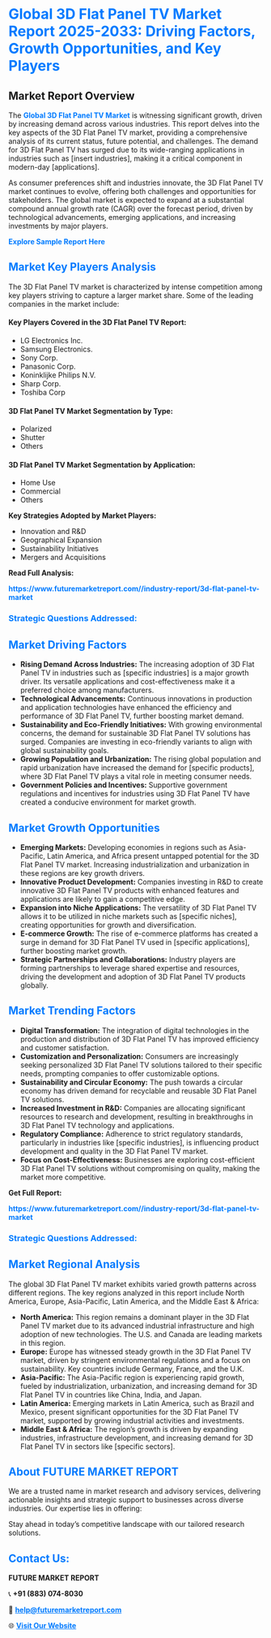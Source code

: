 <h1 style="color: #007BFF;">Global 3D Flat Panel TV Market Report 2025-2033: Driving Factors, Growth Opportunities, and Key Players</h1>

<section id="overview">
<h2>Market Report Overview</h2>
<p>The <a href="https://www.futuremarketreport.com//industry-report/3d-flat-panel-tv-market" style="color: #007BFF; text-decoration: none;"><strong>Global 3D Flat Panel TV Market</strong></a> is witnessing significant growth, driven by increasing demand across various industries. This report delves into the key aspects of the 3D Flat Panel TV market, providing a comprehensive analysis of its current status, future potential, and challenges. The demand for 3D Flat Panel TV has surged due to its wide-ranging applications in industries such as [insert industries], making it a critical component in modern-day [applications].</p>
<p>As consumer preferences shift and industries innovate, the 3D Flat Panel TV market continues to evolve, offering both challenges and opportunities for stakeholders. The global market is expected to expand at a substantial compound annual growth rate (CAGR) over the forecast period, driven by technological advancements, emerging applications, and increasing investments by major players.</p>
</section>

<section id="overview">
<p><a href="https://www.futuremarketreport.com//request-sample/reportId=55452" style="color: #007BFF; text-decoration: none;"><strong>Explore Sample Report Here</strong></a></p>
</section>

<section id="key-players">
<h2 style="color: #007BFF;">Market Key Players Analysis</h2>
<p>The 3D Flat Panel TV market is characterized by intense competition among key players striving to capture a larger market share. Some of the leading companies in the market include:</p>
<h4>Key Players Covered in the 3D Flat Panel TV Report:</h4>
<ul><li>LG Electronics Inc.</li><li>Samsung Electronics.</li><li>Sony Corp.</li><li>Panasonic Corp.</li><li>Koninklijke Philips N.V.</li><li>Sharp Corp.</li><li>Toshiba Corp</li></ul>
<h4>3D Flat Panel TV Market Segmentation by Type:</h4>
<ul><li>Polarized</li><li>Shutter</li><li>Others</li></ul>

<h4>3D Flat Panel TV Market Segmentation by Application:</h4>
<ul><li>Home Use</li><li>Commercial</li><li>Others</li></ul>
<p><strong>Key Strategies Adopted by Market Players:</strong></p>
<ul>
<li>Innovation and R&D</li>
<li>Geographical Expansion</li>
<li>Sustainability Initiatives</li>
<li>Mergers and Acquisitions</li>
</ul>
</section>

<section>
<p><strong>Read Full Analysis: </strong></p><a href="https://www.futuremarketreport.com//industry-report/3d-flat-panel-tv-market" style="color: #007BFF; text-decoration: none;"><strong>https://www.futuremarketreport.com//industry-report/3d-flat-panel-tv-market</strong></a>
<h3 style="color: #007BFF;">Strategic Questions Addressed:</h3>
</section>

<section id="driving-factors">
<h2 style="color: #007BFF;">Market Driving Factors</h2>
<ul>
<li><strong>Rising Demand Across Industries:</strong> The increasing adoption of 3D Flat Panel TV in industries such as [specific industries] is a major growth driver. Its versatile applications and cost-effectiveness make it a preferred choice among manufacturers.</li>
<li><strong>Technological Advancements:</strong> Continuous innovations in production and application technologies have enhanced the efficiency and performance of 3D Flat Panel TV, further boosting market demand.</li>
<li><strong>Sustainability and Eco-Friendly Initiatives:</strong> With growing environmental concerns, the demand for sustainable 3D Flat Panel TV solutions has surged. Companies are investing in eco-friendly variants to align with global sustainability goals.</li>
<li><strong>Growing Population and Urbanization:</strong> The rising global population and rapid urbanization have increased the demand for [specific products], where 3D Flat Panel TV plays a vital role in meeting consumer needs.</li>
<li><strong>Government Policies and Incentives:</strong> Supportive government regulations and incentives for industries using 3D Flat Panel TV have created a conducive environment for market growth.</li>
</ul>
</section>

<section id="growth-opportunities">
<h2 style="color: #007BFF;">Market Growth Opportunities</h2>
<ul>
<li><strong>Emerging Markets:</strong> Developing economies in regions such as Asia-Pacific, Latin America, and Africa present untapped potential for the 3D Flat Panel TV market. Increasing industrialization and urbanization in these regions are key growth drivers.</li>
<li><strong>Innovative Product Development:</strong> Companies investing in R&D to create innovative 3D Flat Panel TV products with enhanced features and applications are likely to gain a competitive edge.</li>
<li><strong>Expansion into Niche Applications:</strong> The versatility of 3D Flat Panel TV allows it to be utilized in niche markets such as [specific niches], creating opportunities for growth and diversification.</li>
<li><strong>E-commerce Growth:</strong> The rise of e-commerce platforms has created a surge in demand for 3D Flat Panel TV used in [specific applications], further boosting market growth.</li>
<li><strong>Strategic Partnerships and Collaborations:</strong> Industry players are forming partnerships to leverage shared expertise and resources, driving the development and adoption of 3D Flat Panel TV products globally.</li>
</ul>
</section>

<section id="trending-factors">
<h2 style="color: #007BFF;">Market Trending Factors</h2>
<ul>
<li><strong>Digital Transformation:</strong> The integration of digital technologies in the production and distribution of 3D Flat Panel TV has improved efficiency and customer satisfaction.</li>
<li><strong>Customization and Personalization:</strong> Consumers are increasingly seeking personalized 3D Flat Panel TV solutions tailored to their specific needs, prompting companies to offer customizable options.</li>
<li><strong>Sustainability and Circular Economy:</strong> The push towards a circular economy has driven demand for recyclable and reusable 3D Flat Panel TV solutions.</li>
<li><strong>Increased Investment in R&D:</strong> Companies are allocating significant resources to research and development, resulting in breakthroughs in 3D Flat Panel TV technology and applications.</li>
<li><strong>Regulatory Compliance:</strong> Adherence to strict regulatory standards, particularly in industries like [specific industries], is influencing product development and quality in the 3D Flat Panel TV market.</li>
<li><strong>Focus on Cost-Effectiveness:</strong> Businesses are exploring cost-efficient 3D Flat Panel TV solutions without compromising on quality, making the market more competitive.</li>
</ul>
</section>

<section>
<p><strong>Get Full Report: </strong></p><a href="https://www.futuremarketreport.com//industry-report/3d-flat-panel-tv-market" style="color: #007BFF; text-decoration: none;"><strong>https://www.futuremarketreport.com//industry-report/3d-flat-panel-tv-market</strong></a>
<h3 style="color: #007BFF;">Strategic Questions Addressed:</h3>
</section>


<section id="regional-analysis">
<h2 style="color: #007BFF;">Market Regional Analysis</h2>
<p>The global 3D Flat Panel TV market exhibits varied growth patterns across different regions. The key regions analyzed in this report include North America, Europe, Asia-Pacific, Latin America, and the Middle East & Africa:</p>
<ul>
<li><strong>North America:</strong> This region remains a dominant player in the 3D Flat Panel TV market due to its advanced industrial infrastructure and high adoption of new technologies. The U.S. and Canada are leading markets in this region.</li>
<li><strong>Europe:</strong> Europe has witnessed steady growth in the 3D Flat Panel TV market, driven by stringent environmental regulations and a focus on sustainability. Key countries include Germany, France, and the U.K.</li>
<li><strong>Asia-Pacific:</strong> The Asia-Pacific region is experiencing rapid growth, fueled by industrialization, urbanization, and increasing demand for 3D Flat Panel TV in countries like China, India, and Japan.</li>
<li><strong>Latin America:</strong> Emerging markets in Latin America, such as Brazil and Mexico, present significant opportunities for the 3D Flat Panel TV market, supported by growing industrial activities and investments.</li>
<li><strong>Middle East & Africa:</strong> The region’s growth is driven by expanding industries, infrastructure development, and increasing demand for 3D Flat Panel TV in sectors like [specific sectors].</li>
</ul>
</section>

<footer>
<h2 style="color: #007BFF;">About FUTURE MARKET REPORT</h2>
<p>We are a trusted name in market research and advisory services, delivering actionable insights and strategic support to businesses across diverse industries. Our expertise lies in offering:</p>

<p>Stay ahead in today’s competitive landscape with our tailored research solutions.</p>

<h2 style="color: #007BFF;">Contact Us:</h2>
<p><strong>FUTURE MARKET REPORT</strong></p>
<p>📞 <strong>+91 (883) 074-8030</strong></p>
<p>📧 <strong><a href="mailto:help@futuremarketreport.com" style="color: #007BFF;">help@futuremarketreport.com</a></strong></p>
<p>🌐 <strong><a href="https://www.futuremarketreport.com/" style="color: #007BFF;">Visit Our Website</a></strong></p>
</footer>
